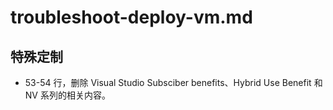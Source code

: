 # troubleshoot-deploy-vm.md

## 特殊定制

* 53-54 行，删除 Visual Studio Subsciber benefits、Hybrid Use Benefit 和 NV 系列的相关内容。